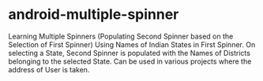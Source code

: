 # android-multiple-spinner
Learning Multiple Spinners (Populating Second Spinner based on the Selection of First Spinner)
Using Names of Indian States in First Spinner.
On selecting a State, Second Spinner is populated with the Names of Districts belonging to the selected State.
Can be used in various projects where the address of User is taken.
